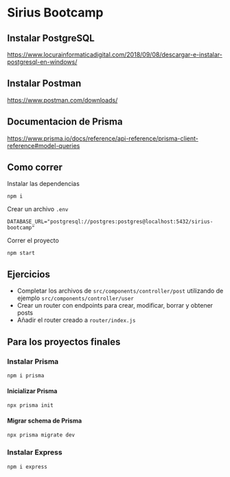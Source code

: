 # Sirius Bootcamp

## Instalar PostgreSQL

https://www.locurainformaticadigital.com/2018/09/08/descargar-e-instalar-postgresql-en-windows/

## Instalar Postman

https://www.postman.com/downloads/

## Documentacion de Prisma

https://www.prisma.io/docs/reference/api-reference/prisma-client-reference#model-queries

## Como correr

Instalar las dependencias
```
npm i
```

Crear un archivo `.env`
```
DATABASE_URL="postgresql://postgres:postgres@localhost:5432/sirius-bootcamp"
```

Correr el proyecto
```
npm start
```
## Ejercicios

- Completar los archivos de `src/components/controller/post` utilizando de ejemplo `src/components/controller/user`
- Crear un router con endpoints para crear, modificar, borrar y obtener posts
- Añadir el router creado a `router/index.js`

## Para los proyectos finales

### Instalar Prisma
```
npm i prisma
```

#### Inicializar Prisma
```
npx prisma init
```

#### Migrar schema de Prisma
```
npx prisma migrate dev
```

### Instalar Express
```
npm i express
```
